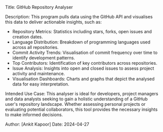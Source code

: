 Title: GitHub Repository Analyser

Description:
This program pulls data using the GitHub API and visualises this data to deliver actionable insights, such as:

- Repository Metrics: Statistics including stars, forks, open issues and creation dates.
- Language Distribution: Breakdown of programming languages used across all repositories.
- Commit Activity Trends: Visualisation of commit frequency over time to identify development patterns.
- Top Contributors: Identification of key contributors across repositories.
- Issue Analysis: Insights into open and closed issues to assess project activity and maintenance.
- Visualisation Dashboards: Charts and graphs that depict the analysed data for easy interpretation.

Intended Use Case:
This analyser is ideal for developers, project managers and data analysts seeking to gain a holistic understanding of a GitHub user's repository landscape. Whether assessing personal projects or evaluating potential collaborators, this tool provides the necessary insights to make informed decisions.

Author: [Ankit Kapoor]
Date: 2024-04-27
